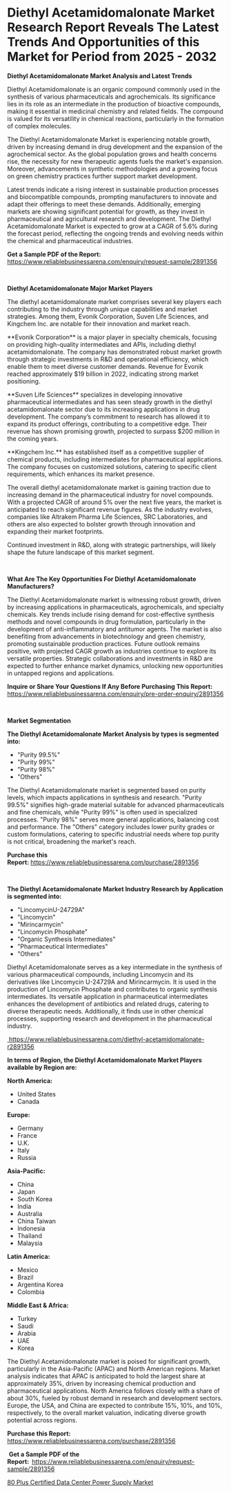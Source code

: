 <p><h1>Diethyl Acetamidomalonate Market Research Report Reveals The Latest Trends And Opportunities of this Market for Period from 2025 - 2032</h1></p><p><strong>Diethyl Acetamidomalonate Market Analysis and Latest Trends</strong></p>
<p><p>Diethyl Acetamidomalonate is an organic compound commonly used in the synthesis of various pharmaceuticals and agrochemicals. Its significance lies in its role as an intermediate in the production of bioactive compounds, making it essential in medicinal chemistry and related fields. The compound is valued for its versatility in chemical reactions, particularly in the formation of complex molecules.</p><p>The Diethyl Acetamidomalonate Market is experiencing notable growth, driven by increasing demand in drug development and the expansion of the agrochemical sector. As the global population grows and health concerns rise, the necessity for new therapeutic agents fuels the market's expansion. Moreover, advancements in synthetic methodologies and a growing focus on green chemistry practices further support market development.</p><p>Latest trends indicate a rising interest in sustainable production processes and biocompatible compounds, prompting manufacturers to innovate and adapt their offerings to meet these demands. Additionally, emerging markets are showing significant potential for growth, as they invest in pharmaceutical and agricultural research and development. The Diethyl Acetamidomalonate Market is expected to grow at a CAGR of 5.6% during the forecast period, reflecting the ongoing trends and evolving needs within the chemical and pharmaceutical industries.</p></p>
<p><strong>Get a Sample PDF of the Report:&nbsp;</strong> <a href="https://www.reliablebusinessarena.com/enquiry/request-sample/2891356?utm_campaign=2988&utm_medium=2&utm_source=Github&utm_content=ia&utm_term=14032025&utm_id=diethyl-acetamidomalonate">https://www.reliablebusinessarena.com/enquiry/request-sample/2891356</a></p>
<p>&nbsp;</p>
<p><strong>Diethyl Acetamidomalonate Major Market Players</strong></p>
<p><p>The diethyl acetamidomalonate market comprises several key players each contributing to the industry through unique capabilities and market strategies. Among them, Evonik Corporation, Suven Life Sciences, and Kingchem Inc. are notable for their innovation and market reach.</p><p>**Evonik Corporation** is a major player in specialty chemicals, focusing on providing high-quality intermediates and APIs, including diethyl acetamidomalonate. The company has demonstrated robust market growth through strategic investments in R&D and operational efficiency, which enable them to meet diverse customer demands. Revenue for Evonik reached approximately $19 billion in 2022, indicating strong market positioning.</p><p>**Suven Life Sciences** specializes in developing innovative pharmaceutical intermediates and has seen steady growth in the diethyl acetamidomalonate sector due to its increasing applications in drug development. The company’s commitment to research has allowed it to expand its product offerings, contributing to a competitive edge. Their revenue has shown promising growth, projected to surpass $200 million in the coming years.</p><p>**Kingchem Inc.** has established itself as a competitive supplier of chemical products, including intermediates for pharmaceutical applications. The company focuses on customized solutions, catering to specific client requirements, which enhances its market presence.</p><p>The overall diethyl acetamidomalonate market is gaining traction due to increasing demand in the pharmaceutical industry for novel compounds. With a projected CAGR of around 5% over the next five years, the market is anticipated to reach significant revenue figures. As the industry evolves, companies like Altrakem Pharma Life Sciences, SRC Laboratories, and others are also expected to bolster growth through innovation and expanding their market footprints. </p><p>Continued investment in R&D, along with strategic partnerships, will likely shape the future landscape of this market segment.</p></p>
<p>&nbsp;</p>
<p><strong>What Are The Key Opportunities For Diethyl Acetamidomalonate Manufacturers?</strong></p>
<p><p>The Diethyl Acetamidomalonate market is witnessing robust growth, driven by increasing applications in pharmaceuticals, agrochemicals, and specialty chemicals. Key trends include rising demand for cost-effective synthesis methods and novel compounds in drug formulation, particularly in the development of anti-inflammatory and antitumor agents. The market is also benefiting from advancements in biotechnology and green chemistry, promoting sustainable production practices. Future outlook remains positive, with projected CAGR growth as industries continue to explore its versatile properties. Strategic collaborations and investments in R&D are expected to further enhance market dynamics, unlocking new opportunities in untapped regions and applications.</p></p>
<p><strong>Inquire or Share Your Questions If Any Before Purchasing This Report:</strong> <a href="https://www.reliablebusinessarena.com/enquiry/pre-order-enquiry/2891356?utm_campaign=2988&utm_medium=2&utm_source=Github&utm_content=ia&utm_term=14032025&utm_id=diethyl-acetamidomalonate">https://www.reliablebusinessarena.com/enquiry/pre-order-enquiry/2891356</a></p>
<p>&nbsp;</p>
<p><strong>Market Segmentation</strong></p>
<p><strong>The Diethyl Acetamidomalonate Market Analysis by types is segmented into:</strong></p>
<p><ul><li>"Purity 99.5%"</li><li>"Purity 99%"</li><li>"Purity 98%"</li><li>"Others"</li></ul></p>
<p><p>The Diethyl Acetamidomalonate market is segmented based on purity levels, which impacts applications in synthesis and research. "Purity 99.5%" signifies high-grade material suitable for advanced pharmaceuticals and fine chemicals, while "Purity 99%" is often used in specialized processes. "Purity 98%" serves more general applications, balancing cost and performance. The "Others" category includes lower purity grades or custom formulations, catering to specific industrial needs where top purity is not critical, broadening the market's reach.</p></p>
<p><strong>Purchase this Report:&nbsp;</strong><a href="https://www.reliablebusinessarena.com/purchase/2891356?utm_campaign=2988&utm_medium=2&utm_source=Github&utm_content=ia&utm_term=14032025&utm_id=diethyl-acetamidomalonate">https://www.reliablebusinessarena.com/purchase/2891356</a></p>
<p>&nbsp;</p>
<p><strong>The Diethyl Acetamidomalonate Market Industry Research by Application is segmented into:</strong></p>
<p><ul><li>"LincomycinU-24729A"</li><li>"Lincomycin"</li><li>"Mirincarmycin"</li><li>"Lincomycin Phosphate"</li><li>"Organic Synthesis Intermediates"</li><li>"Pharmaceutical Intermediates"</li><li>"Others"</li></ul></p>
<p><p>Diethyl Acetamidomalonate serves as a key intermediate in the synthesis of various pharmaceutical compounds, including Lincomycin and its derivatives like Lincomycin U-24729A and Mirincarmycin. It is used in the production of Lincomycin Phosphate and contributes to organic synthesis intermediates. Its versatile application in pharmaceutical intermediates enhances the development of antibiotics and related drugs, catering to diverse therapeutic needs. Additionally, it finds use in other chemical processes, supporting research and development in the pharmaceutical industry.</p></p>
<p><a href="https://www.reliablebusinessarena.com/diethyl-acetamidomalonate-r2891356?utm_campaign=2988&utm_medium=2&utm_source=Github&utm_content=ia&utm_term=14032025&utm_id=diethyl-acetamidomalonate">&nbsp;https://www.reliablebusinessarena.com/diethyl-acetamidomalonate-r2891356</a></p>
<p><strong>In terms of Region, the Diethyl Acetamidomalonate Market Players available by Region are:</strong></p>
<p>
    <p> <strong> North America: </strong>
        <ul>
            <li>United States</li>
            <li>Canada</li>
        </ul>
        </p> 
    <p> <strong> Europe: </strong>
        <ul>
            <li>Germany</li>
            <li>France</li>
            <li>U.K.</li>
            <li>Italy</li>
            <li>Russia</li>
        </ul>
        </p> 
    <p> <strong> Asia-Pacific: </strong>
        <ul>
            <li>China</li>
            <li>Japan</li>
            <li>South Korea</li>
            <li>India</li>
            <li>Australia</li>
            <li>China Taiwan</li>
            <li>Indonesia</li>
            <li>Thailand</li>
            <li>Malaysia</li>
        </ul>
        </p> 
    <p> <strong> Latin America: </strong>
        <ul>
            <li>Mexico</li>
            <li>Brazil</li>
            <li>Argentina Korea</li>
            <li>Colombia</li>
        </ul>
        </p> 
    <p> <strong> Middle East & Africa: </strong>
        <ul>
            <li>Turkey</li>
            <li>Saudi</li>
            <li>Arabia</li>
            <li>UAE</li>
            <li>Korea</li>
        </ul>
    </p>
    </p>
<p><p>The Diethyl Acetamidomalonate market is poised for significant growth, particularly in the Asia-Pacific (APAC) and North American regions. Market analysis indicates that APAC is anticipated to hold the largest share at approximately 35%, driven by increasing chemical production and pharmaceutical applications. North America follows closely with a share of about 30%, fueled by robust demand in research and development sectors. Europe, the USA, and China are expected to contribute 15%, 10%, and 10%, respectively, to the overall market valuation, indicating diverse growth potential across regions.</p></p>
<p><strong>Purchase this Report: </strong><a href="https://www.reliablebusinessarena.com/purchase/2891356?utm_campaign=2988&utm_medium=2&utm_source=Github&utm_content=ia&utm_term=14032025&utm_id=diethyl-acetamidomalonate">https://www.reliablebusinessarena.com/purchase/2891356</a></p>
<p>&nbsp;<strong>Get a Sample PDF of the Report:&nbsp;&nbsp;</strong><a href="https://www.reliablebusinessarena.com/enquiry/request-sample/2891356?utm_campaign=2988&utm_medium=2&utm_source=Github&utm_content=ia&utm_term=14032025&utm_id=diethyl-acetamidomalonate">https://www.reliablebusinessarena.com/enquiry/request-sample/2891356</a></p>
<p><strong></strong></p>
<p><p><a href="https://github.com/iroldilom/Market-Research-Report-List-1/blob/main/80-plus-certified-data-center-power-supply-market.md?utm_campaign=2988&utm_medium=2&utm_source=Github&utm_content=ia&utm_term=14032025&utm_id=diethyl-acetamidomalonate">80 Plus Certified Data Center Power Supply Market</a></p></p>